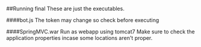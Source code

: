 ##Running final
These are just the executables.

####bot.js
The token may change so check before executing

####SpringMVC.war
Run as webapp using tomcat7
Make sure to check the application properties incase some locations aren't proper.
